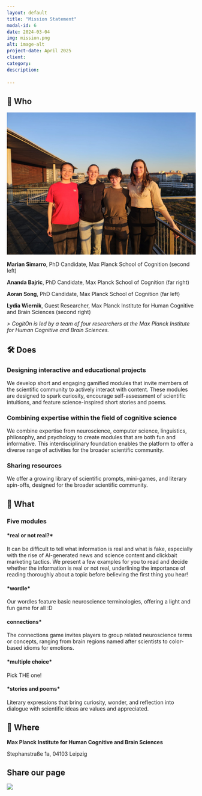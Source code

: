 ```yaml
---
layout: default
title: "Mission Statement"
modal-id: 6
date: 2024-03-04
img: mission.png
alt: image-alt
project-date: April 2025
client: 
category:
description: 

---
```


## 🧠 Who

<img src="img/portfolio/team.jpg" width="600" />

**Marian Simarro**, PhD Candidate, Max Planck School of Cognition (second left)

**Ananda Bajric**, PhD Candidate, Max Planck School of Cognition (far right)

**Aoran Song**, PhD Candidate, Max Planck School of Cognition (far left)

**Lydia Wiernik**, Guest Researcher, Max Planck Institute for Human Cognitive and Brain Sciences (second right)

*> CogitOn is led by a team of four researchers at the Max Planck Institute for Human Cognitive and Brain Sciences.*

## 🛠️ Does

<div style="text-align: left;"> 

### **Designing interactive and educational projects**  
 
We develop short and engaging gamified modules that invite members of the scientific community to actively interact with content. These modules are designed to spark curiosity, encourage self-assessment of scientific intuitions, and feature science-inspired short stories and poems.

### **Combining expertise within the field of cognitive science**

We combine expertise from neuroscience, computer science, linguistics, philosophy, and psychology to create modules that are both fun and informative. This interdisciplinary foundation enables the platform to offer a diverse range of activities for the broader scientific community.

### **Sharing resources**

We offer a growing library of scientific prompts, mini-games, and literary spin-offs, designed for the broader scientific community.

</div>

## 🎯 What

<h3 style="text-align: left;">Five modules</h3>

<h4 style="text-align: left;">*real or not real?*</h4>

It can be difficult to tell what information is real and what is fake, especially with the rise of AI-generated news and science content and clickbait marketing tactics. We present a few examples for you to read and decide whether the information is real or not real, underlining the importance of reading thoroughly about a topic before believing the first thing you hear!

<h4 style="text-align: left;">*wordle*</h4>

Our wordles feature basic neuroscience terminologies, offering a light and fun game for all :D

<h4 style="text-align: left;">connections*</h4>

The connections game invites players to group related neuroscience terms or concepts, ranging from brain regions named after scientists to color-based idioms for emotions. 

<h4 style="text-align: left;">*multiple choice*</h4>

Pick THE one!

<h4 style="text-align: left;">*stories and poems*</h4>

Literary expressions that bring curiosity, wonder, and reflection into dialogue with scientific ideas are values and appreciated.

## 📍 Where

**Max Planck Institute for Human Cognitive and Brain Sciences**
 
Stephanstraße 1a, 04103 Leipzig

## Share our page

<img src="img/portfolio/CogitOn_QR_Code.jpg" />
